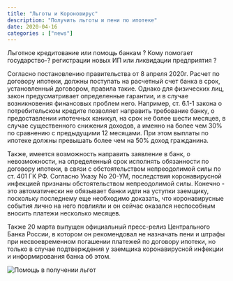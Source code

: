 ```yaml
---
title: "Льготы и Короновирус"
description: "Получить льготы и пени по ипотеке"
date: 2020-04-16
categories : ["news"]
---
```



Льготное кредитование или помощь банкам ? Кому помогает государство-? регистрации новых ИП или ликвидации предприятия ?

Согласно  постановлению правительства от 8 апреля 2020г.  Расчет по договору ипотеки, должны поступать на расчетный счет банка в срок, установленный договором, правила такие.  Однако для физических лиц, закон предусматривает определенные гарантии, и в случае возникновения финансовых проблем него. Например, ст. 6.1-1 закона о потребительском кредите позволяет направить требование банку, о предоставлении ипотечных каникул, на срок не более шести месяцев, в случае существенного снижения доходов, а именно на более чем 30% по сравнению с предыдущими 12 месяцами. При этом выплаты по ипотеке должны превышать более чем на 50% доход гражданина.

Также, имеется возможность направить заявление в банк, о невозможности, на определенный срок исполнять обязанности по договору ипотеки, в связи с обстоятельством непреодолимой силы по ст. 401 ГК РФ.
Согласно Указу  No 20-УМ, последствия коронавирусной инфекцией признаны обстоятельством непреодолимой силы. Конечно - это автоматически не обязывает банки идти на уступки заемщику, поскольку последнему еще необходимо доказать, что коронавирусные события лично на него повлияли и он сейчас оказался неспособным вносить платежи несколько месяцев.

Также 20 марта выпущен официальный пресс-релиз Центрального Банка России, в котором он рекомендовал не назначать пени и штрафы при несвоевременном погашении платежей по договору ипотеки, но только в случае подтверждения у заемщика коронавирусной инфекции и информирования банка об этом.

![Помощь в получении льгот](/img/lgot.jpg)
